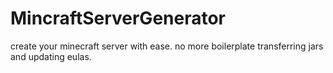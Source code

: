 # MincraftServerGenerator
create your minecraft server with ease. no more boilerplate transferring jars and updating eulas.
